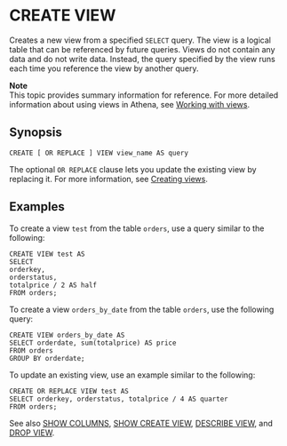 # CREATE VIEW<a name="create-view"></a>

Creates a new view from a specified `SELECT` query\. The view is a logical table that can be referenced by future queries\. Views do not contain any data and do not write data\. Instead, the query specified by the view runs each time you reference the view by another query\. 



**Note**  
This topic provides summary information for reference\. For more detailed information about using views in Athena, see [Working with views](views.md)\.

## Synopsis<a name="synopsis"></a>

```
CREATE [ OR REPLACE ] VIEW view_name AS query
```

The optional `OR REPLACE` clause lets you update the existing view by replacing it\. For more information, see [Creating views](views.md#creating-views)\.

## Examples<a name="examples"></a>

To create a view `test` from the table `orders`, use a query similar to the following:

```
CREATE VIEW test AS
SELECT 
orderkey, 
orderstatus, 
totalprice / 2 AS half
FROM orders;
```

To create a view `orders_by_date` from the table `orders`, use the following query:

```
CREATE VIEW orders_by_date AS
SELECT orderdate, sum(totalprice) AS price
FROM orders
GROUP BY orderdate;
```

To update an existing view, use an example similar to the following:

```
CREATE OR REPLACE VIEW test AS
SELECT orderkey, orderstatus, totalprice / 4 AS quarter
FROM orders;
```

See also [SHOW COLUMNS](show-columns.md), [SHOW CREATE VIEW](show-create-view.md), [DESCRIBE VIEW](describe-view.md), and [DROP VIEW](drop-view.md)\.